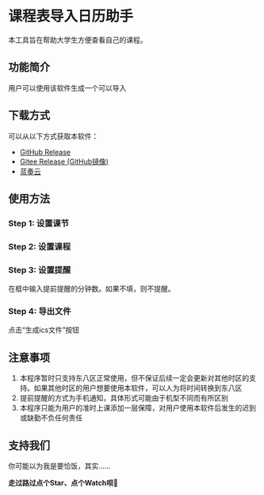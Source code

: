 # 课程表导入日历助手

本工具旨在帮助大学生方便查看自己的课程。

## 功能简介

用户可以使用该软件生成一个可以导入

## 下载方式

可以从以下方式获取本软件：

- [GitHub Release]()
- [Gitee Release (GitHub镜像)]()
- [蓝奏云]()

## 使用方法

### Step 1: 设置课节

### Step 2: 设置课程

### Step 3: 设置提醒

在框中输入提前提醒的分钟数。如果不填，则不提醒。

### Step 4: 导出文件

点击“生成ics文件”按钮


## 注意事项

1. 本程序暂时只支持东八区正常使用，但不保证后续一定会更新对其他时区的支持。如果其他时区的用户想要使用本软件，可以人为将时间转换到东八区
2. 提前提醒的方式为手机通知，具体形式可能由于机型不同而有所区别
3. 本程序只能为用户的准时上课添加一层保障，对用户使用本软件后发生的迟到或缺勤不负任何责任


## 支持我们

你可能以为我是要恰饭，其实……

**走过路过点个Star、点个Watch呗🐶**
